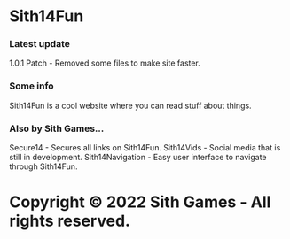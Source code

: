 # Sith14Fun

### Latest update
1.0.1 Patch - Removed some files to make site faster.

### Some info
Sith14Fun is a cool website where you can read stuff about things.

### Also by Sith Games...
Secure14 - Secures all links on Sith14Fun.
Sith14Vids - Social media that is still in development.
Sith14Navigation - Easy user interface to navigate through Sith14Fun.

# Copyright © 2022 Sith Games - All rights reserved.

